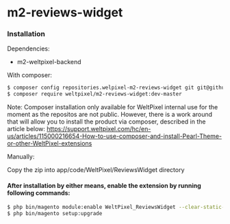 # m2-reviews-widget

### Installation

Dependencies:
 - m2-weltpixel-backend

With composer:

```sh
$ composer config repositories.welpixel-m2-reviews-widget git git@github.com:rusdragos/m2-reviews-widget.git
$ composer require weltpixel/m2-reviews-widget:dev-master
```
Note: Composer installation only available for WeltPixel internal use for the moment as the repositos are not public. However, there is a work around that will allow you to install the product via composer, described in the article below: https://support.weltpixel.com/hc/en-us/articles/115000216654-How-to-use-composer-and-install-Pearl-Theme-or-other-WeltPixel-extensions

Manually:

Copy the zip into app/code/WeltPixel/ReviewsWidget directory


#### After installation by either means, enable the extension by running following commands:

```sh
$ php bin/magento module:enable WeltPixel_ReviewsWidget --clear-static-content
$ php bin/magento setup:upgrade
```

